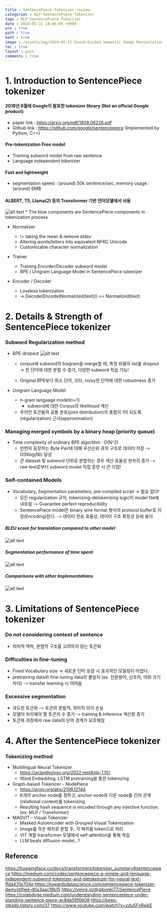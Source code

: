 ```yaml
---
title : SentencePiece Tokenizer review
categories : NLP SentencePiece Tokenizer
tags : NLP SentencePiece Tokenizer
date : 2024-05-31 18:00:00 +0900
pin : true
path : true
math : true
image : /assets/img/2024-05-31-Sound-Guided Semantic Image Manipulation/thumbnail.png
toc : true
layout : post
comments : true
---
```


# 1. Introduction to SentencePiece tokenizer

#### 2018년 8월에 Google이 발표한 tokenizer library (Not an official Google product)
  - paper link : https://arxiv.org/pdf/1808.06226.pdf
  - Github link : https://github.com/google/sentencepiece (Implemented by Python, C++)
  

#### Pre-tokenization Free model
  - Training subword model from raw sentence
  - Language independent tokenizer


#### Fast and lightweight
  - segmentation speed : (around) 50k sentence/sec, memory usage : (around) 6MB


#### ALBERT, T5, Llama(2) 등의 Transformer 기반 언어모델에서 사용


![alt text](image.png)
\* The blue components are SentencePiece components in tokenization process

- Normalizer
  - != taking the mean & remove stdev
  - Altering words/letters into equivalent NFKC Unicode
  - Customizable character normalization

- Trainer
  - Training Encoder/Decoder subword model
  - BPE / Unigram Language Model in SentencePiece tokenizer

- Encoder / Decoder
  - Lossless tokenization
  - -> Decode(Encode(Normalized(text))) == Normalized(text)

# 2. Details & Strength of SentencePiece tokenizer

### Subword Regularization method
- BPE-dropout
![alt text](image-1.png)
  - corpus에 subword의 biagram을 merge할 때, 특정 비율의 list를 dropout -> 한 단어에 대한 분절 수 증가, 다양한 subword 학습 가능!
  
  - Original BPE보다 희소 단어, 오타, noisy한 단어에 대한 robustness 증가
  
- Unigram Language Model
  - n-gram language model(n=1)
    - subword에 대한 Corpus의 likelihood 계산
  - 주어진 토큰들의 공통 분포(joint distribution)의 총합이 1이 되도록(regularization) 근사(approximation)
  
### Managing merged symbols by a binary heap (priority queue)

- Time complexity of ordinary BPE algorithm : O(N^2)
  - 빈번히 등장하는 Byte Pair에 대해 우선순위 큐의 구조로 데이터 저장 -> O(Nlog(N)) 달성
  - 큰 dataset 및 subword 단위로 분할하는 경우 계산 효율성 현저히 증가 -> raw text로부터 subword model 직접 훈련 시 큰 이점!
  
### Self-contained Models
- Vocabulary, Segmentation parameters, pre-compiled script -> 필요 없다!
  - 모든 regularization 규칙, tokenizing-detokenizing logic이 model file에 내포됨 -> Guarantee perfect reproducibility
  - SentencePiece model은 binary wire format 형식의 protocol buffer로 저장(Encoding)된다.
  -> 데이터 전송 효율성, 데이터 구조 확장성 등에 용이

##### BLEU score for translation compared to other model
![alt text](image-2.png)
##### Segmentation performance of time spent
![alt text](image-3.png)
##### Comparisons with other Implementations
![alt text](image-4.png)
# 3. Limitations of SentencePiece tokenizer
### Do not considering context of sentence
- 의미적 맥락, 문법적 구조를 고려하지 않는 토큰화
  
### Difficulties in fine-tuning
- Fixed Vocabulary size -> 새로운 단어 등장 시 효과적인 모델링이 어렵다.
- pretraining data와 fine-tuning data의 불일치 (ex. 전문용어, 신조어, 어휘 크기 차이) -> transfer learning 시 어려움
### Excessive segmentation
- 과도한 토큰화 -> 토큰의 문법적, 의미적 의미 손실
- 모델이 처리해야 할 토큰의 수 증가 -> training & inference 계산량 증가
- 토큰화 과정에서 raw data의 단어 경계가 모호해짐

# 4. After the SentencePiece tokenizer
### Tokenizing method
- Multilingual Neural Tokenizer
  - https://aclanthology.org/2022.repl4nlp-1.10/
  - Word Embedding, LSTM pretraining을 통한 tokenizing
- Graph-based Tokenizer - NodePiece
  - https://arxiv.org/abs/2106.12144
  - K개의 anchor node를 정하고, anchor node와 다른 node들 간의 관계(relational context)를 tokenizing
  - Resulting hash sequence is encoded through any injective function. (ex: MLP / Transformer)
- MAGVIT - Visual Tokenizer
  - Masked Autoencoder with Grouped Visual Tokenization
  - Image를 작은 패치로 분할 후, 각 패치를 token으로 처리
  - VIT 계열 transformer 모델에서 self-attention을 통해 학습
  - LLM beats diffusion model...?

## Reference
https://huggingface.co/docs/transformers/tokenizer_summary#sentencepiece
https://medium.com/codex/sentencepiece-a-simple-and-language-independent-subword-tokenizer-and-detokenizer-for-neural-text-ffda431e704e
https://towardsdatascience.com/sentencepiece-tokenizer-demystified-d0a3aac19b15
https://velog.io/@gibonki77/SentencePiece
https://colabdoge.medium.com/understanding-sentencepiece-under-standing-sentence-piece-ac8da59f6b08
https://keep-steady.tistory.com/37
https://www.youtube.com/watch?v=zduSFxRajkE

